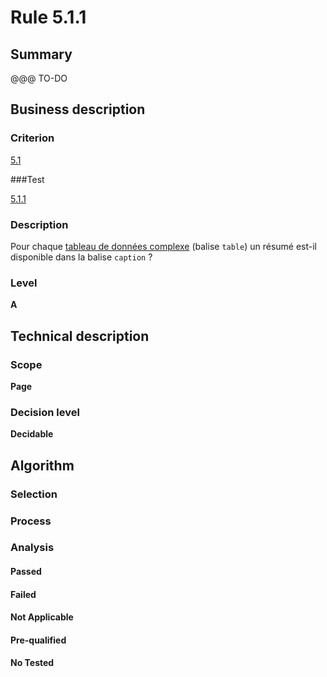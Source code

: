 # Rule 5.1.1

## Summary

@@@ TO-DO

## Business description

### Criterion

[5.1](http://references.modernisation.gouv.fr/referentiel-technique-0#crit-5-1)

###Test

[5.1.1](http://references.modernisation.gouv.fr/referentiel-technique-0#test-5-1-1)

### Description

Pour chaque <a href="http://references.modernisation.gouv.fr/referentiel-technique-0#mTabDonneeC">tableau de donn&eacute;es complexe</a> (balise `table`) un r&eacute;sum&eacute; est-il disponible dans la balise `caption` ?

### Level

**A**

## Technical description

### Scope

**Page**

### Decision level

**Decidable**

## Algorithm

### Selection

### Process

### Analysis

#### Passed

#### Failed

#### Not Applicable

#### Pre-qualified

#### No Tested 






